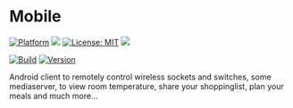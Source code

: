 # Mobile

[![Platform](https://img.shields.io/badge/platform-Android-blue.svg)](https://www.android.com)
<a target="_blank" href="https://android-arsenal.com/api?level=24" title="API24+"><img src="https://img.shields.io/badge/API-24+-blue.svg" /></a>
[![License: MIT](https://img.shields.io/badge/License-MIT-blue.svg)](https://opensource.org/licenses/MIT)
<a target="_blank" href="https://www.paypal.me/GuepardoApps" title="Donate using PayPal"><img src="https://img.shields.io/badge/paypal-donate-blue.svg" /></a>

[![Build](https://img.shields.io/badge/build-WIP-red.svg)](https://github.com/GuepardoApps/LucaHome-AndroidApplication/tree/develop/mobile)
[![Version](https://img.shields.io/badge/version-v6.0.0.180215-blue.svg)](https://github.com/GuepardoApps/LucaHome-AndroidApplication/tree/develop/mobile)

Android client to remotely control wireless sockets and switches, some mediaserver, to view room temperature, share your shoppinglist, plan your meals and much more...